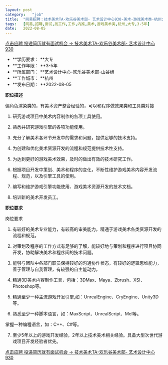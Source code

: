 ```yaml
---
layout:	post
category:	"job"
title:	"网易招聘：技术美术TA-欢乐谷美术部- 艺术设计中心930-美术-游戏美术类-杭州大专3-5年"
tags:	[网易,招聘,面试,找工作,工作,内推,美术,游戏美术类,杭州,大专,3-5年]
date:	2022-08-05
---
```


[点击应聘 投递简历就有面试机会 ->  技术美术TA-欢乐谷美术部- 艺术设计中心930](http://mobile.bole.netease.com/bole/boleDetail?id=31790&employeeId=346f03c3cda5f04c&key=all)



- **学历要求： **大专
- **工作年限： **3-5年
- **所属部门： **艺术设计中心-欢乐谷美术部-山谷组
- **工作城市： **杭州
- **发布日期： **2022-08-05



**职位描述**

偏角色渲染类的，有美术资产整合经验的，可以和程序做效果类和工具类对接

1. 研究游戏项目中美术内容制作的各项工具使用。

2. 熟悉并研究游戏引擎的各项功能使用。

3. 充分了解美术各环节开发中的需求和问题，提供足够的技术支持。

4. 为创建和优化美术资源开发的流程和规范提供技术性支持。

5. 为达到更好的游戏美术效果，及时的做出有效的技术研究工作。

6. 根据项目开发中策划、美术和程序的变化，不断性维护游戏美术内容开发流程、规范，以及引擎工具的使用。

7. 编写和维护游戏引擎功能使用、游戏美术资源开发的技术文档。

8. 培训新的美术开发员工。



**职位要求**

岗位要求

1. 有较好的美术专业能力，有较高的审美能力，精通于游戏美术各类资源开发的流程和规范。

2. 对策划及程序的工作方式有足够的了解，能较好地与策划和程序进行项目协同开发，协助解决美术和程序间的技术问题。

3. 能够与团队中各部门职员保持较好的沟通协作状态，有较好的逻辑思维能力，善于管理与自我管理，有较强的自主能动力。

4. 精通3D美术内容制作工具，包括：3DMax、Maya、Zbrush、XSI、Photoshop等。

5. 精通至少一种主流游戏开发引擎,如：UnrealEngine、CryEngine、Unity3D等。

6. 熟悉至少一种脚本语言，如：MaxScript、UnrealScript、Mel等。

掌握一种编程语言，如：C++、C#等。

7. 至少5年以上的游戏开发经验，2年以上技术美术相关经验。具备大型次世代游戏项目开发经验者优先。



[点击应聘 投递简历就有面试机会 ->  技术美术TA-欢乐谷美术部- 艺术设计中心930](http://mobile.bole.netease.com/bole/boleDetail?id=31790&employeeId=346f03c3cda5f04c&key=all)